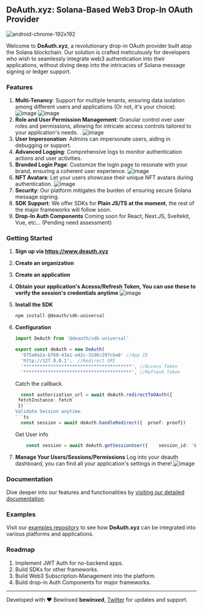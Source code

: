 ## DeAuth.xyz: Solana-Based Web3 Drop-In OAuth Provider

![android-chrome-192x192](https://github.com/Bewinxed/DeAuth/assets/9145989/5e93a3bc-e983-4490-9ad9-a03656fb584e)


Welcome to **DeAuth.xyz**, a revolutionary drop-in OAuth provider built atop the Solana blockchain. Our solution is crafted meticulously for developers who wish to seamlessly integrate web3 authentication into their applications, without diving deep into the intricacies of Solana message signing or ledger support.

### Features
1. **Multi-Tenancy**: Support for multiple tenants, ensuring data isolation among different users and applications (Or not, it's your choice).
   ![image](https://github.com/Bewinxed/DeAuth/assets/9145989/6c3c51bb-e1f2-43df-89c2-157fcb79380d)
   ![image](https://github.com/Bewinxed/DeAuth/assets/9145989/220d2f01-b8ec-43ed-a8eb-fb785b8f0b8a)
3. **Role and User Permission Management**: Granular control over user roles and permissions, allowing for intricate access controls tailored to your application's needs.
. ![image](https://github.com/Bewinxed/DeAuth/assets/9145989/a9eed7d6-5763-4f7b-ac74-7b1c70747da3)
4. **User Impersonation**: Admins can impersonate users, aiding in debugging or support.
5. **Advanced Logging**: Comprehensive logs to monitor authentication actions and user activities.
6. **Branded Login Page**: Customize the login page to resonate with your brand, ensuring a coherent user experience.
   ![image](https://github.com/Bewinxed/DeAuth/assets/9145989/4b13c006-7313-40dc-8ea8-6910b8bd7a81)
7. **NFT Avatars**: Let your users showcase their unique NFT avatars during authentication.
    ![image](https://github.com/Bewinxed/DeAuth/assets/9145989/dc1acee8-55a2-4b0c-b929-8f88cbcd0e3a)
8. **Security**: Our platform mitigates the burden of ensuring secure Solana message signing.
9. **SDK Support**: We offer SDKs for **Plain JS/TS at the moment**, the rest of the major frameworks will follow soon.
10. **Drop-In Auth Components** Coming soon for React, Next.JS, Sveltekit, Vue, etc... (Pending need assessment)

### Getting Started
1. **Sign up via https://www.deauth.xyz**
2. **Create an organization**
3. **Create an application**
4. **Obtain your application's Acesss/Refresh Token, You can use these to verify the session's credentials anytime**
   ![image](https://github.com/Bewinxed/DeAuth/assets/9145989/9840bab6-28c9-4587-b421-b5fda80b57e8)
5. **Install the SDK**
   ```bash
   npm install @deauth/sdk-universal
   ```
6. **Configuration**
   ```ts
   import DeAuth from '@deauth/sdk-universal'			

   export const deAuth = new DeAuth(
     '975a0a2a-b760-43a1-a42c-32d6c297cba8' //App ID
     'http://127.0.0.1',  //Redirect URI
     '****************************************', //Access Token
     '****************************************', //Refresh Token
   ```
   Catch the callback.
   ```ts
     const authorization_url = await deAuth.redirectToOAuth({
	fetchInstance: fetch
	})```
   Validate Session anytime.
   ```ts
     const session = await deAuth.handleRedirect({	proof: proof})
     ```
   Get User info
   ```ts
       const session = await deAuth.getSessionUser({	session_id: 'Get From Cookie'})
   ```

7. **Manage Your Users/Sessions/Permissions**
   Log into your deauth dashboard, you can find all your application's settings in there!
   ![image](https://github.com/Bewinxed/DeAuth/assets/9145989/7487b474-3d4a-4b1e-8804-99cffdb5419f)

### Documentation
Dive deeper into our features and functionalities by [visiting our detailed documentation]([https://docs.deauth.xyz](https://bewinxed.gitbook.io/deauth.xyz/)).

### Examples
Visit our [examples repository](https://github.com/DeAuth.xyz/examples) to see how **DeAuth.xyz** can be integrated into various platforms and applications.

### Roadmap
1. Implement JWT Auth for no-backend apps.
2. Build SDKs for other frameworks.
3. Build Web3 Subscription-Management into the platform.
4. Build drop-in Auth Components for major frameworks.

---

Developed with ❤️ Bewinxed **bewinxed**, [Twitter](https://x.com/deauthxyz) for updates and support.